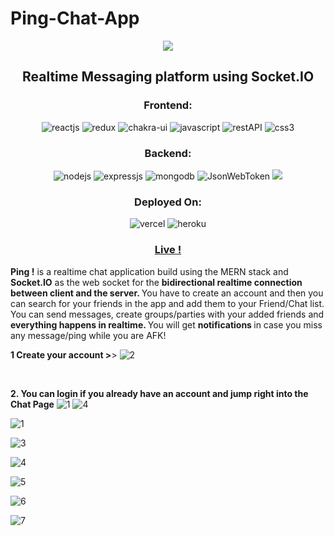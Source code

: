 # Ping-Chat-App

<p align="center">
<img src="https://user-images.githubusercontent.com/82367609/182313722-eaed9a88-1a26-4d6e-ac95-0c417dd2c9d9.png"/>
</p>

<h2 align="center">Realtime Messaging platform using Socket.IO</h2>

<h3 align="center">Frontend:</h4>

<p align="center">
  <img src="https://img.shields.io/badge/React-20232A?style=for-the-badge&logo=react&logoColor=61DAFB" alt="reactjs" />
  <img src="https://img.shields.io/badge/Redux-593D88?style=for-the-badge&logo=redux&logoColor=white" alt="redux" />
  <img src="https://img.shields.io/badge/Chakra%20UI-3bc7bd?style=for-the-badge&logo=chakraui&logoColor=white" alt="chakra-ui" />
  <img src="https://img.shields.io/badge/JavaScript-323330?style=for-the-badge&logo=javascript&logoColor=F7DF1E" alt="javascript" />
  <img src="https://img.shields.io/badge/Rest_API-02303A?style=for-the-badge&logo=react-router&logoColor=white" alt="restAPI" />
  <img src="https://img.shields.io/badge/SASS-hotpink.svg?style=for-the-badge&logo=SASS&logoColor=white" alt="css3" />
</p>


<h3 align="center">Backend:</h4>

<p align="center">
  <img src="https://img.shields.io/badge/Node.js-339933?style=for-the-badge&logo=nodedotjs&logoColor=white" alt="nodejs" />
  <img src="https://img.shields.io/badge/Express.js-000000?style=for-the-badge&logo=express&logoColor=white" alt="expressjs" />
  <img src="https://img.shields.io/badge/MongoDB-4EA94B?style=for-the-badge&logo=mongodb&logoColor=white" alt="mongodb" />
  <img src="https://img.shields.io/badge/JWT-000000?style=for-the-badge&logo=JSON%20web%20tokens&logoColor=white" alt="JsonWebToken" />
  <img src="https://img.shields.io/badge/Socket.io-black?style=for-the-badge&logo=socket.io&badgeColor=010101"/>
</p>


<h3 align="center">Deployed On:</h4>

<p align="center">
  <img src="https://img.shields.io/badge/vercel-%23000000.svg?style=for-the-badge&logo=vercel&logoColor=white" alt="vercel" />
  <img src="https://img.shields.io/badge/Heroku-430098?style=for-the-badge&logo=heroku&logoColor=white" alt="heroku" />
</p>

<h3 align="center"><a href="https://ping-chat-medusa-gitty.vercel.app/"><strong>Live !</strong></a></h3>

<strong>Ping !</strong> is a realtime chat application build using the MERN stack and <strong>Socket.IO</strong> as the web socket for the <strong> bidirectional realtime connection between client and the server. </strong> You have to create an account and then you can search for your friends in the app and add them to your Friend/Chat list. You can send messages, create groups/parties with your added friends and <strong> everything happens in  realtime. </strong> You will get <strong> notifications </strong> in case you miss any message/ping while you are AFK!

**1 Create your account >**>
![2](https://user-images.githubusercontent.com/82367609/182319603-012864d0-cdca-4702-8ff1-3805e37f4d21.png)

<br/>

**2. You can login if you already have an account and jump right into the Chat Page**
![1](https://user-images.githubusercontent.com/82367609/182319727-df6fd98b-9f9f-4dba-9468-7d9a202dd335.png)
![4](https://user-images.githubusercontent.com/82367609/182319756-b072494d-eda3-4c4c-b1dc-734810309d05.png)



![1](https://user-images.githubusercontent.com/82367609/182319727-df6fd98b-9f9f-4dba-9468-7d9a202dd335.png)

![3](https://user-images.githubusercontent.com/82367609/182319745-1b12ca31-eec3-48c4-8653-be7ebc0ac5bb.png)

![4](https://user-images.githubusercontent.com/82367609/182319756-b072494d-eda3-4c4c-b1dc-734810309d05.png)

![5](https://user-images.githubusercontent.com/82367609/182319772-cbd46918-b428-45d8-bc47-abfcb8236567.png)

![6](https://user-images.githubusercontent.com/82367609/182319786-9154c9ef-dac6-475d-a7a1-71f1cf8eba6a.png)

![7](https://user-images.githubusercontent.com/82367609/182319800-1cd6b551-650b-4d36-8b5a-c5423783f6ec.png)


